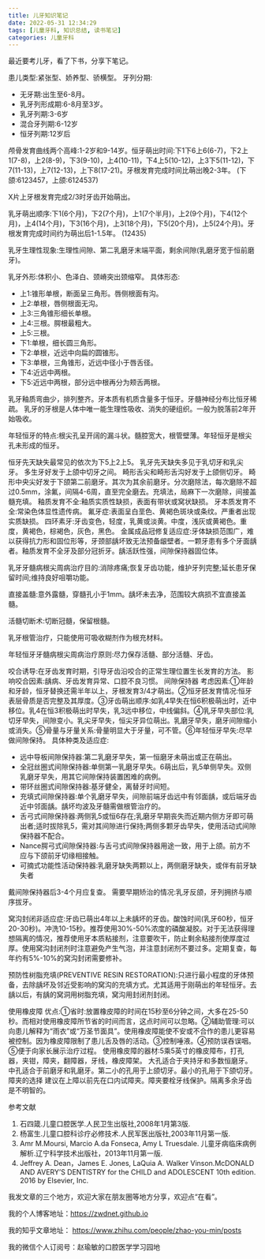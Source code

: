 ```yaml
---
title: 儿牙知识笔记
date: 2022-05-31 12:34:29
tags: [儿童牙科, 知识总结, 读书笔记]
categories: 儿童牙科
---
```

最近要考儿牙，看了下书，分享下笔记。

患儿类型:紧张型、娇养型、骄横型。
牙列分期:
- 无牙期:出生至6-8月。
- 乳牙列形成期:6-8月至3岁。
- 乳牙列期:3-6岁
- 混合牙列期:6-12岁
- 恒牙列期:12岁后

颅骨发育曲线两个高峰:1-2岁和9-14岁。恒牙萌出时间:下1下6上6(6-7)，下2上1(7-8)，上2(8-9)，下3(9-10)，上4(10-11)，下4上5(10-12)，上3下5(11-12)，下7(11-13)，上7(12-13)，上下8(17-21)。牙根发育完成时间比萌出晚2-3年。
(下颌:6123457，上颌:6124537)

X片上牙根发育完成2/3时牙齿开始萌出。

乳牙萌出顺序:下1(6个月)，下2(7个月)，上1(7个半月)，上2(9个月)，下4(12个月)，上4(14个月)，下3(16个月)，上3(18个月)，下5(20个月)，上5(24个月)。牙根发育完成时间约为萌出后1-1.5年。
(12435)

乳牙生理性现象:生理性间隙、第二乳磨牙末端平面，剩余间隙(乳磨牙宽于恒前磨牙)。

乳牙外形:体积小、色泽白、颈嵴突出颈缩窄。
具体形态:
- 上1:锥形单根，断面呈三角形。唇侧根面有沟。
- 上2:单根，唇侧根面无沟。
- 上3:三角锥形细长单根。
- 上4:三根。腭根最粗大。
- 上5:三根。
- 下1:单根，细长圆三角形。
- 下2:单根，近远中向扁的圆锥形。
- 下3:单根，三角锥形，近远中径小于唇舌径。
- 下4:近远中两根。
- 下5:近远中两根，部分远中根再分为颊舌两根。

乳牙釉质弯曲少，排列整齐。牙本质有机质含量多于恒牙。牙髓神经分布比恒牙稀疏。
乳牙的牙根是人体中唯一能生理性吸收、消失的硬组织。一般为脱落前2年开始吸收。

年轻恒牙的特点:根尖孔呈开阔的漏斗状。髓腔宽大，根管壁薄。年轻恒牙是根尖孔未形成的恒牙。

恒牙先天缺失最常见的依次为下5上2上5。
乳牙先天缺失多见于乳切牙和乳尖牙。
多生牙好发于上颌中切牙之间。
畸形舌尖和畸形舌沟好发于上颌侧切牙。
畸形中央尖好发于下颌第二前磨牙。其次为其余前磨牙。分次磨除法，每次磨除不超过0.5mm，涂氟，间隔4-6周，直至完全磨去。充填法，局麻下一次磨除，间接盖髓充填。
釉质发育不全:釉质实质性缺损，表面有带状或窝状缺损。
牙本质发育不全:常染色体显性遗传病。
氟牙症:表面呈白垩色、黄褐色斑块或条纹。严重者出现实质缺损。
四环素牙:牙齿变色，轻度，乳黄或淡黄。中度，浅灰或黄褐色。重度，黄褐色，棕褐色，灰色，黑色。
金属成品冠修复适应症:牙体缺损范围广，难以获得抗力形和固位形等，牙颈部龋坏致无法预备龈壁者。一颗牙患有多个牙面龋者。釉质发育不全牙及部分冠折牙。龋活跃性强，间隙保持器固位体。

乳牙牙髓病根尖周病治疗目的:消除疼痛;恢复牙齿功能，维护牙列完整;延长患牙保留时间;维持良好咀嚼功能。

直接盖髓:意外露髓，穿髓孔小于1mm。龋坏未去净，范围较大病损不宜直接盖髓。

活髓切断术:切断冠髓，保留根髓。

乳牙根管治疗，只能使用可吸收糊剂作为根充材料。

年轻恒牙牙髓病根尖周病治疗原则:尽力保存活髓、部分活髓、牙齿。

咬合诱导:在牙齿发育时期，引导牙齿沿咬合的正常生理位置生长发育的方法。
影响咬合因素:龋病、牙齿发育异常、口腔不良习惯。
间隙保持器
考虑因素:①年龄和牙龄，恒牙替换还需半年以上，牙根发育3/4才萌出。②恒牙胚发育情况:恒牙表层骨质是否完整及其厚度。③牙齿萌出顺序:如乳4早失在恒6积极萌出时，近中移位。乳4在恒3积极萌出时早失，乳3远中移位，中线偏斜。④乳牙早失部位:乳切牙早失，间隙变小。乳尖牙早失，恒尖牙异位萌出。乳磨牙早失，磨牙间隙缩小或消失。⑤骨量与牙量关系:骨量明显大于牙量，可不管。⑥年轻恒牙早失:尽早做间隙保持。
具体种类及适应症:
- 远中导板间隙保持器:第二乳磨牙早失，第一恒磨牙未萌出或正在萌出。
- 全冠丝圈式间隙保持器:单侧第一乳磨牙早失。6萌出后，乳5单侧早失。双侧乳磨牙早失，用其它间隙保持装置困难的病例。
- 带环丝圈式间隙保持器:基牙健全，离替牙时间短。
- 充填式间隙保持器:单个乳磨牙早失，间隙前端牙齿远中有邻面龋，或后端牙齿近中邻面龋。龋坏均波及牙髓需做根管治疗的。
- 舌弓式间隙保持器:两侧乳5或恒6存在;乳磨牙早期丧失而近期内侧方牙即可萌出者;适时拔除乳5，需对其间隙进行保持;两侧多颗牙齿早失，使用活动式间隙保持器不配合。
- Nance腭弓式间隙保持器:与舌弓式间隙保持器用途一致，用于上颌。前方不应与下颌前牙切缘相接触。
- 可摘式功能性活动保持器:乳磨牙缺失两颗以上，两侧磨牙缺失，或伴有前牙缺失者

戴间隙保持器后3-4个月应复查。
需要早期矫治的情况:乳牙反颌，牙列拥挤与顺序拔牙。

窝沟封闭非适应症:牙齿已萌出4年以上未龋坏的牙齿。酸蚀时间(乳牙60秒，恒牙20-30秒)。冲洗10-15秒。推荐使用30%-50%浓度的磷酸凝胶。对于无法获得理想隔离的情况，推荐使用牙本质粘接剂，注意要吹干，防止剩余粘接剂使厚度过厚。使用窝沟封闭剂时注意避免产生气泡，并注意封闭剂不要过多。定期复查，每年约有5%-10%的窝沟封闭需要修补。

预防性树脂充填(PREVENTIVE RESIN RESTORATION):只进行最小程度的牙体预备，去除龋坏及邻近受影响的窝沟的充填方式。尤其适用于刚萌出的年轻恒牙。去龋以后，有龋的窝洞用树脂充填，窝沟用封闭剂封闭。

使用橡皮障
优点:①省时:放置橡皮障的时间在15秒至6分钟之间，大多在25-50秒。而相对使用橡皮障所节省的时间而言，这点时间可以忽略。②辅助管理:可以向患儿解释为“雨衣”或“万圣节面具”。使用橡皮障能使不安或不合作的患儿更容易被控制。因为橡皮障限制了患儿舌及唇的活动。③控制唾液。④预防误吞误咽。⑤便于向家长展示治疗过程。
使用橡皮障的器材:5乘5英寸的橡皮障布，打孔器，夹钳，障夹，翻障器，牙线，橡皮障架。
大孔适合于夹持牙和多数恒磨牙。中孔适合于前磨牙和乳磨牙。第二小的孔用于上颌切牙。最小的孔用于下颌切牙。
障夹的选择
建议在上障以前先在口内试障夹。障夹要栓牙线保护。隔离多余牙齿是不明智的。



参考文献
1. 石四箴.儿童口腔医学.人民卫生出版社,2008年1月第3版.
2. 杨富生.儿童口腔科诊疗必修技术.人民军医出版社,2003年11月第一版.
3. Amr M.Moursi, Marcio A.da Fonseca, Amy L Truesdale. 儿童牙病临床病例解析.辽宁科学技术出版社，2013年11月第一版.
4. Jeffrey A. Dean，James E. Jones, LaQuia A. Walker Vinson.McDONALD AND AVERY’S DENTISTRY for the CHILD and ADOLESCENT 10th edition. 2016 by Elsevier, Inc.





我发文章的三个地方，欢迎大家在朋友圈等地方分享，欢迎点“在看”。

我的个人博客地址：https://zwdnet.github.io

我的知乎文章地址： https://www.zhihu.com/people/zhao-you-min/posts

我的微信个人订阅号：赵瑜敏的口腔医学学习园地


